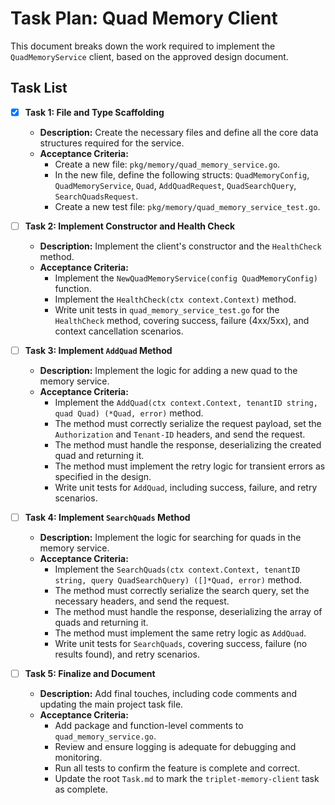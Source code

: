 # Task Plan: Quad Memory Client

This document breaks down the work required to implement the `QuadMemoryService` client, based on the approved design document.

## Task List

- [x] **Task 1: File and Type Scaffolding**
  - **Description:** Create the necessary files and define all the core data structures required for the service.
  - **Acceptance Criteria:**
    - Create a new file: `pkg/memory/quad_memory_service.go`.
    - In the new file, define the following structs: `QuadMemoryConfig`, `QuadMemoryService`, `Quad`, `AddQuadRequest`, `QuadSearchQuery`, `SearchQuadsRequest`.
    - Create a new test file: `pkg/memory/quad_memory_service_test.go`.

- [ ] **Task 2: Implement Constructor and Health Check**
  - **Description:** Implement the client's constructor and the `HealthCheck` method.
  - **Acceptance Criteria:**
    - Implement the `NewQuadMemoryService(config QuadMemoryConfig)` function.
    - Implement the `HealthCheck(ctx context.Context)` method.
    - Write unit tests in `quad_memory_service_test.go` for the `HealthCheck` method, covering success, failure (4xx/5xx), and context cancellation scenarios.

- [ ] **Task 3: Implement `AddQuad` Method**
  - **Description:** Implement the logic for adding a new quad to the memory service.
  - **Acceptance Criteria:**
    - Implement the `AddQuad(ctx context.Context, tenantID string, quad Quad) (*Quad, error)` method.
    - The method must correctly serialize the request payload, set the `Authorization` and `Tenant-ID` headers, and send the request.
    - The method must handle the response, deserializing the created quad and returning it.
    - The method must implement the retry logic for transient errors as specified in the design.
    - Write unit tests for `AddQuad`, including success, failure, and retry scenarios.

- [ ] **Task 4: Implement `SearchQuads` Method**
  - **Description:** Implement the logic for searching for quads in the memory service.
  - **Acceptance Criteria:**
    - Implement the `SearchQuads(ctx context.Context, tenantID string, query QuadSearchQuery) ([]*Quad, error)` method.
    - The method must correctly serialize the search query, set the necessary headers, and send the request.
    - The method must handle the response, deserializing the array of quads and returning it.
    - The method must implement the same retry logic as `AddQuad`.
    - Write unit tests for `SearchQuads`, covering success, failure (no results found), and retry scenarios.

- [ ] **Task 5: Finalize and Document**
  - **Description:** Add final touches, including code comments and updating the main project task file.
  - **Acceptance Criteria:**
    - Add package and function-level comments to `quad_memory_service.go`.
    - Review and ensure logging is adequate for debugging and monitoring.
    - Run all tests to confirm the feature is complete and correct.
    - Update the root `Task.md` to mark the `triplet-memory-client` task as complete.
